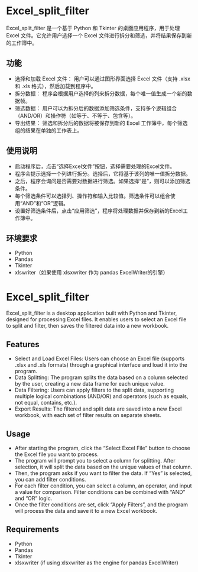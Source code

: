 # Excel_split_filter
Excel_split_filter 是一个基于 Python 和 Tkinter 的桌面应用程序，用于处理 Excel 文件。它允许用户选择一个 Excel 文件进行拆分和筛选，并将结果保存到新的工作簿中。

## 功能
- 选择和加载 Excel 文件： 用户可以通过图形界面选择 Excel 文件（支持 .xlsx 和 .xls 格式），然后加载到程序中。
- 拆分数据： 程序会根据用户选择的列来拆分数据，每个唯一值生成一个新的数据帧。
- 筛选数据： 用户可以为拆分后的数据添加筛选条件，支持多个逻辑组合（AND/OR）和操作符（如等于、不等于、包含等）。
- 导出结果： 筛选和拆分后的数据将被保存到新的 Excel 工作簿中，每个筛选组的结果在单独的工作表上。
## 使用说明
- 启动程序后，点击“选择Excel文件”按钮，选择需要处理的Excel文件。
- 程序会提示选择一个列进行拆分。选择后，它将基于该列的唯一值拆分数据。
- 之后，程序会询问是否需要对数据进行筛选。如果选择“是”，则可以添加筛选条件。
- 每个筛选条件可以选择列、操作符和输入比较值。筛选条件可以组合使用“AND”和“OR”逻辑。
- 设置好筛选条件后，点击“应用筛选”，程序将处理数据并保存到新的Excel工作簿中。
## 环境要求
- Python
- Pandas
- Tkinter
- xlswriter（如果使用 xlsxwriter 作为 pandas ExcelWriter的引擎）

# Excel_split_filter
Excel_split_filter is a desktop application built with Python and Tkinter, designed for processing Excel files. It enables users to select an Excel file to split and filter, then saves the filtered data into a new workbook.

## Features
- Select and Load Excel Files: Users can choose an Excel file (supports .xlsx and .xls formats) through a graphical interface and load it into the program.
- Data Splitting: The program splits the data based on a column selected by the user, creating a new data frame for each unique value.
- Data Filtering: Users can apply filters to the split data, supporting multiple logical combinations (AND/OR) and operators (such as equals, not equal, contains, etc.).
- Export Results: The filtered and split data are saved into a new Excel workbook, with each set of filter results on separate sheets.
## Usage
- After starting the program, click the “Select Excel File” button to choose the Excel file you want to process.
- The program will prompt you to select a column for splitting. After selection, it will split the data based on the unique values of that column.
- Then, the program asks if you want to filter the data. If “Yes” is selected, you can add filter conditions.
- For each filter condition, you can select a column, an operator, and input a value for comparison. Filter conditions can be combined with “AND” and “OR” logic.
- Once the filter conditions are set, click “Apply Filters”, and the program will process the data and save it to a new Excel workbook.
## Requirements
- Python
- Pandas
- Tkinter
- xlsxwriter (if using xlsxwriter as the engine for pandas ExcelWriter)
